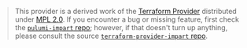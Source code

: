 > This provider is a derived work of the [Terraform Provider](https://github.com/impart-security/terraform-provider-impart)
> distributed under [MPL 2.0](https://www.mozilla.org/en-US/MPL/2.0/). If you encounter a bug or missing feature,
> first check the [`pulumi-impart` repo](https://github.com/impart-security/pulumi-impart/issues); however, if that doesn't turn up anything,
> please consult the source [`terraform-provider-impart` repo](https://github.com/impart-security/terraform-provider-impart/issues).
